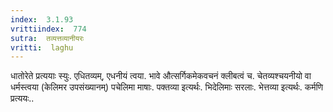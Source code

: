 ```yaml
---
index:  3.1.93
vrittiindex:  774
sutra:  तव्यत्तव्यानीयरः
vritti:  laghu 
---
```


धातोरेते प्रत्ययाः स्युः. एधितव्यम्, एधनीयं त्वया. भावे औत्सर्गिकमेकवचनं क्लीबत्वं च. चेतव्यश्चयनीयो वा धर्मस्त्वया (केलिमर उपसंख्यानम्) पचेलिमा माषाः. पक्तव्या इत्यर्थः. भिदेलिमाः सरलाः. भेत्तव्या इत्यर्थः. कर्मणि प्रत्ययः..

